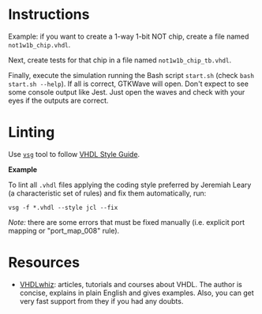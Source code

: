 # Instructions
Example: if you want to create a 1-way 1-bit NOT chip, create a file named `not1w1b_chip.vhdl`.

Next, create tests for that chip in a file named `not1w1b_chip_tb.vhdl`.

Finally, execute the simulation running the Bash script `start.sh` (check `bash start.sh --help`). If all is correct, GTKWave will open. Don't expect to see some console output like Jest. Just open the waves and check with your eyes if the outputs are correct.

# Linting
Use [`vsg`](https://vhdl-style-guide.readthedocs.io/en/latest/installing.html) tool to follow [VHDL Style Guide](VSG(https://vhdl-style-guide.readthedocs.io/en/latest/index.html)).

**Example**

To lint all `.vhdl` files applying the coding style preferred by Jeremiah Leary (a characteristic set of rules) and fix them automatically, run:

`vsg -f *.vhdl --style jcl --fix`

*Note:* there are some errors that must be fixed manually (i.e. explicit port mapping or "port_map_008" rule).

# Resources
- [VHDLwhiz](https://vhdlwhiz.com/what-is-vhdl/): articles, tutorials and courses about VHDL. The author is concise, explains in plain English and gives examples. Also, you can get very fast support from they if you had any doubts.